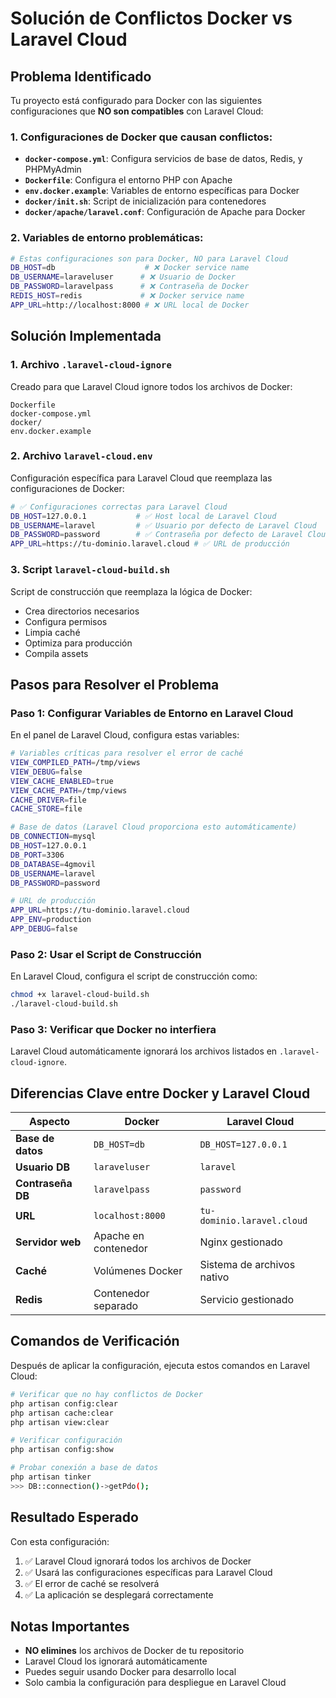 # Solución de Conflictos Docker vs Laravel Cloud

## Problema Identificado

Tu proyecto está configurado para Docker con las siguientes configuraciones que **NO son compatibles** con Laravel Cloud:

### 1. Configuraciones de Docker que causan conflictos:

- **`docker-compose.yml`**: Configura servicios de base de datos, Redis, y PHPMyAdmin
- **`Dockerfile`**: Configura el entorno PHP con Apache
- **`env.docker.example`**: Variables de entorno específicas para Docker
- **`docker/init.sh`**: Script de inicialización para contenedores
- **`docker/apache/laravel.conf`**: Configuración de Apache para Docker

### 2. Variables de entorno problemáticas:

```bash
# Estas configuraciones son para Docker, NO para Laravel Cloud
DB_HOST=db                    # ❌ Docker service name
DB_USERNAME=laraveluser      # ❌ Usuario de Docker
DB_PASSWORD=laravelpass      # ❌ Contraseña de Docker
REDIS_HOST=redis             # ❌ Docker service name
APP_URL=http://localhost:8000 # ❌ URL local de Docker
```

## Solución Implementada

### 1. Archivo `.laravel-cloud-ignore`

Creado para que Laravel Cloud ignore todos los archivos de Docker:

```
Dockerfile
docker-compose.yml
docker/
env.docker.example
```

### 2. Archivo `laravel-cloud.env`

Configuración específica para Laravel Cloud que reemplaza las configuraciones de Docker:

```bash
# ✅ Configuraciones correctas para Laravel Cloud
DB_HOST=127.0.0.1           # ✅ Host local de Laravel Cloud
DB_USERNAME=laravel         # ✅ Usuario por defecto de Laravel Cloud
DB_PASSWORD=password        # ✅ Contraseña por defecto de Laravel Cloud
APP_URL=https://tu-dominio.laravel.cloud # ✅ URL de producción
```

### 3. Script `laravel-cloud-build.sh`

Script de construcción que reemplaza la lógica de Docker:

- Crea directorios necesarios
- Configura permisos
- Limpia caché
- Optimiza para producción
- Compila assets

## Pasos para Resolver el Problema

### Paso 1: Configurar Variables de Entorno en Laravel Cloud

En el panel de Laravel Cloud, configura estas variables:

```bash
# Variables críticas para resolver el error de caché
VIEW_COMPILED_PATH=/tmp/views
VIEW_DEBUG=false
VIEW_CACHE_ENABLED=true
VIEW_CACHE_PATH=/tmp/views
CACHE_DRIVER=file
CACHE_STORE=file

# Base de datos (Laravel Cloud proporciona esto automáticamente)
DB_CONNECTION=mysql
DB_HOST=127.0.0.1
DB_PORT=3306
DB_DATABASE=4gmovil
DB_USERNAME=laravel
DB_PASSWORD=password

# URL de producción
APP_URL=https://tu-dominio.laravel.cloud
APP_ENV=production
APP_DEBUG=false
```

### Paso 2: Usar el Script de Construcción

En Laravel Cloud, configura el script de construcción como:

```bash
chmod +x laravel-cloud-build.sh
./laravel-cloud-build.sh
```

### Paso 3: Verificar que Docker no interfiera

Laravel Cloud automáticamente ignorará los archivos listados en `.laravel-cloud-ignore`.

## Diferencias Clave entre Docker y Laravel Cloud

| Aspecto | Docker | Laravel Cloud |
|---------|--------|---------------|
| **Base de datos** | `DB_HOST=db` | `DB_HOST=127.0.0.1` |
| **Usuario DB** | `laraveluser` | `laravel` |
| **Contraseña DB** | `laravelpass` | `password` |
| **URL** | `localhost:8000` | `tu-dominio.laravel.cloud` |
| **Servidor web** | Apache en contenedor | Nginx gestionado |
| **Caché** | Volúmenes Docker | Sistema de archivos nativo |
| **Redis** | Contenedor separado | Servicio gestionado |

## Comandos de Verificación

Después de aplicar la configuración, ejecuta estos comandos en Laravel Cloud:

```bash
# Verificar que no hay conflictos de Docker
php artisan config:clear
php artisan cache:clear
php artisan view:clear

# Verificar configuración
php artisan config:show

# Probar conexión a base de datos
php artisan tinker
>>> DB::connection()->getPdo();
```

## Resultado Esperado

Con esta configuración:

1. ✅ Laravel Cloud ignorará todos los archivos de Docker
2. ✅ Usará las configuraciones específicas para Laravel Cloud
3. ✅ El error de caché se resolverá
4. ✅ La aplicación se desplegará correctamente

## Notas Importantes

- **NO elimines** los archivos de Docker de tu repositorio
- Laravel Cloud los ignorará automáticamente
- Puedes seguir usando Docker para desarrollo local
- Solo cambia la configuración para despliegue en Laravel Cloud
